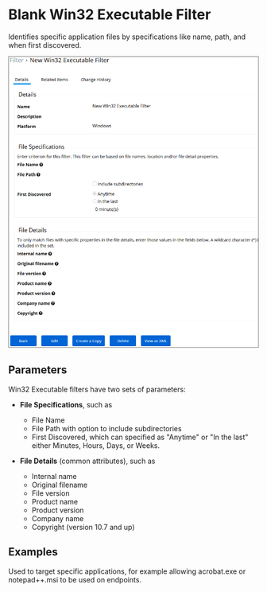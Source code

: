 [title]: # (Blank Win32 Executable Filter)
[tags]: # (filter types)
[priority]: # (2)
# Blank Win32 Executable Filter

Identifies specific application files by specifications like name, path, and when first discovered.

![Filter specifications and settings](images/win32-file.png)

## Parameters

Win32 Executable filters have two sets of parameters:

  * __File Specifications__, such as

    * File Name
    * File Path with option to include subdirectories
    * First Discovered, which can specified as "Anytime" or "In the last" either Minutes, Hours, Days, or Weeks.

  * __File Details__ (common attributes), such as

    * Internal name
    * Original filename
    * File version
    * Product name
    * Product version
    * Company name
    * Copyright (version 10.7 and up)

## Examples

Used to target specific applications, for example allowing acrobat.exe or notepad++.msi to be used on endpoints.
